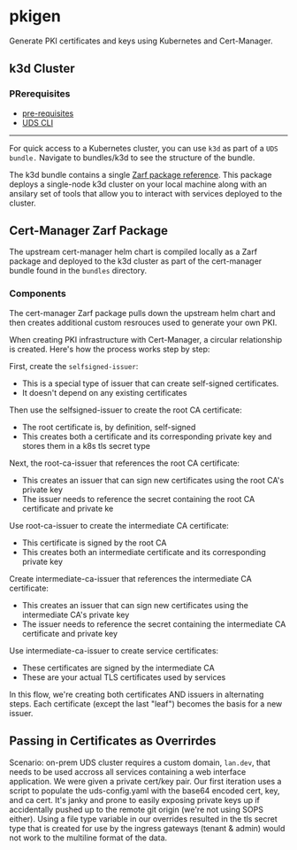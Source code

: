 # pkigen

Generate PKI certificates and keys using Kubernetes and Cert-Manager.

## k3d Cluster

### PRerequisites

- [pre-requisites](https://k3d.io/stable/#requirements)
- [UDS CLI](https://uds.defenseunicorns.com/getting-started/basic-requirements/)

---

For quick access to a Kubernetes cluster, you can use `k3d` as part of a `UDS bundle.` Navigate to bundles/k3d to see the structure of the bundle. 

The k3d bundle contains a single [Zarf package reference](https://github.com/defenseunicorns/uds-k3d). This package deploys a single-node k3d cluster on your local machine along with an ansilary set of tools that allow you to interact with services deployed to the cluster.

## Cert-Manager Zarf Package

The upstream cert-manager helm chart is compiled locally as a Zarf package and deployed to the k3d cluster as part of the cert-manager bundle found in the `bundles` directory. 

### Components

The cert-manager Zarf package pulls down the upstream helm chart and then creates additional custom resrouces used to generate your own PKI. 

When creating PKI infrastructure with Cert-Manager, a circular relationship is created. Here's how the process works step by step:

First, create the `selfsigned-issuer`:

- This is a special type of issuer that can create self-signed certificates. 
- It doesn't depend on any existing certificates

Then use the selfsigned-issuer to create the root CA certificate:

- The root certificate is, by definition, self-signed
- This creates both a certificate and its corresponding private key and stores them in a k8s tls secret type

Next, the root-ca-issuer that references the root CA certificate:

- This creates an issuer that can sign new certificates using the root CA's private key
- The issuer needs to reference the secret containing the root CA certificate and private ke

Use root-ca-issuer to create the intermediate CA certificate:

- This certificate is signed by the root CA
- This creates both an intermediate certificate and its corresponding private key


Create intermediate-ca-issuer that references the intermediate CA certificate:

- This creates an issuer that can sign new certificates using the intermediate CA's private key
- The issuer needs to reference the secret containing the intermediate CA certificate and private key

Use intermediate-ca-issuer to create service certificates:

- These certificates are signed by the intermediate CA
- These are your actual TLS certificates used by services

In this flow, we're creating both certificates AND issuers in alternating steps. Each certificate (except the last "leaf") becomes the basis for a new issuer.

## Passing in Certificates as Overrirdes

Scenario: on-prem UDS cluster requires a custom domain, `lan.dev`, that needs to be used accross all services containing a web interface application. We were given a private cert/key pair. Our first iteration uses a script to populate the uds-config.yaml with the base64 encoded cert, key, and ca cert. It's janky and prone to easily exposing private keys up if accidentally pushed up to the remote git origin (we're not using SOPS either). Using a file type variable in our overrides resulted in the tls secret type that is created for use by the ingress gateways (tenant & admin) would not work to the multiline format of the data. 
